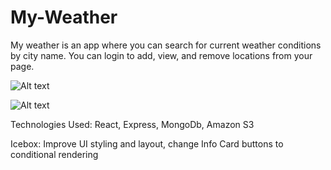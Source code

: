# My-Weather 

My weather is an app where you can search for current weather conditions by city name. You can login to add, view, and remove locations from your page.

![Alt text](<https://i.imgur.com/TnTWs6N.png>)

![Alt text](<https://i.imgur.com/TnTWs6N.png>)







Technologies Used: React, Express, MongoDb, Amazon S3

Icebox: Improve UI styling and layout, change Info Card buttons to conditional rendering 
